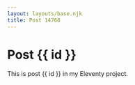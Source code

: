 ```yaml
---
layout: layouts/base.njk
title: Post 14768
---
```


# Post {{ id }}

This is post {{ id }} in my Eleventy project.
